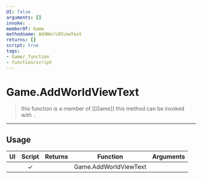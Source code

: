 ```yaml
---
UI: false
arguments: []
invoke: .
memberOf: Game
methodname: AddWorldViewText
returns: []
script: true
tags:
- Game/_function
- function/script
---
```

# Game.AddWorldViewText
> this function is a member of [[Game]]
> this method can be invoked with `.`
-----
## Usage
|  UI | Script | Returns | Function | Arguments |
|:---:|:------:|-------:|:--------:|:---------|
| |✓||Game.AddWorldViewText||
